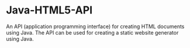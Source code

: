 # Java-HTML5-API
An API (application programming interface) for creating HTML documents using Java. The API can be used for creating a static website generator using Java.
